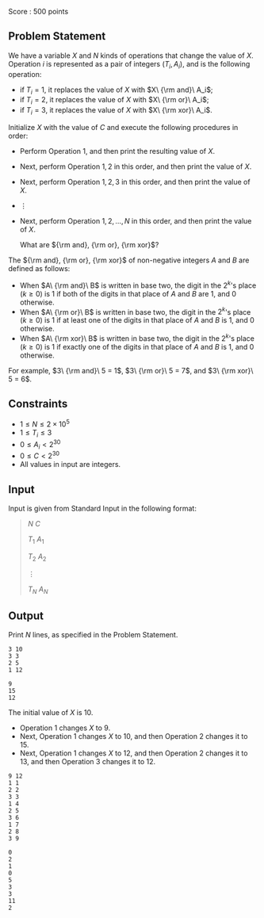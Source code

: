 Score : $500$ points

## Problem Statement

We have a variable $X$ and $N$ kinds of operations that change the value of $X$. Operation $i$ is represented as a pair of integers $(T_i,A_i)$, and is the following operation:

- if $T_i=1$, it replaces the value of $X$ with $X\ {\rm and}\ A_i$;
- if $T_i=2$, it replaces the value of $X$ with $X\ {\rm or}\ A_i$;
- if $T_i=3$, it replaces the value of $X$ with $X\ {\rm xor}\ A_i$.

Initialize $X$ with the value of $C$ and execute the following procedures in order:

- Perform Operation $1$, and then print the resulting value of $X$.
- Next, perform Operation $1, 2$ in this order, and then print the value of $X$.
- Next, perform Operation $1, 2, 3$ in this order, and then print the value of $X$.
- $\vdots$
- Next, perform Operation $1, 2, \ldots, N$ in this order, and then print the value of $X$.

  What are ${\rm and}, {\rm or}, {\rm xor}$? 

 The ${\rm and}, {\rm or}, {\rm xor}$ of non-negative integers $A$ and $B$ are defined as follows:

- When $A\ {\rm and}\ B$ is written in base two, the digit in the $2^k$'s place ($k \geq 0$) is $1$ if both of the digits in that place of $A$ and $B$ are $1$, and $0$ otherwise.
- When $A\ {\rm or}\ B$ is written in base two, the digit in the $2^k$'s place ($k \geq 0$) is $1$ if at least one of the digits in that place of $A$ and $B$ is $1$, and $0$ otherwise.
- When $A\ {\rm xor}\ B$ is written in base two, the digit in the $2^k$'s place ($k \geq 0$) is $1$ if exactly one of the digits in that place of $A$ and $B$ is $1$, and $0$ otherwise.

For example, $3\ {\rm and}\ 5 = 1$, $3\ {\rm or}\ 5 = 7$, and $3\ {\rm xor}\ 5 = 6$.

## Constraints

- $1 \leq N \leq 2\times 10^5$
- $1\leq T_i \leq 3$
- $0\leq A_i \lt 2^{30}$
- $0\leq C \lt 2^{30}$
- All values in input are integers.

## Input

Input is given from Standard Input in the following format:

> $N$ $C$
> 
> $T_1$ $A_1$
> 
> $T_2$ $A_2$
> 
> $\vdots$
> 
> $T_N$ $A_N$

## Output

Print $N$ lines, as specified in the Problem Statement.

```input1
3 10
3 3
2 5
1 12
```

```output1
9
15
12
```

The initial value of $X$ is $10$.

- Operation $1$ changes $X$ to $9$.
- Next, Operation $1$ changes $X$ to $10$, and then Operation $2$ changes it to $15$.
- Next, Operation $1$ changes $X$ to $12$, and then Operation $2$ changes it to $13$, and then Operation $3$ changes it to $12$.

```input2
9 12
1 1
2 2
3 3
1 4
2 5
3 6
1 7
2 8
3 9
```

```output2
0
2
1
0
5
3
3
11
2
```